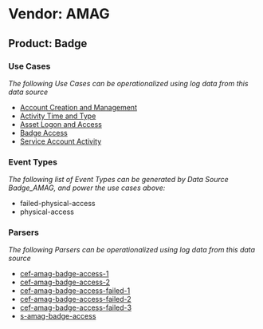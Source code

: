 Vendor: AMAG
============
Product: Badge
--------------

### Use Cases

_The following Use Cases can be operationalized using log data from this data source_

* [Account Creation and Management](../UseCases/usecase_account_creation_and_management.md)
* [Activity Time  and Type](../UseCases/usecase_activity_time__and_type.md)
* [Asset Logon and Access](../UseCases/usecase_asset_logon_and_access.md)
* [Badge Access](../UseCases/usecase_badge_access.md)
* [Service Account Activity](../UseCases/usecase_service_account_activity.md)


### Event Types

_The following list of Event Types can be generated by Data Source Badge_AMAG, and power the use cases above:_

- failed-physical-access
- physical-access


### Parsers

_The following Parsers can be operationalized using log data from this data source_

* [cef-amag-badge-access-1](../Parsers/parserContent_cef-amag-badge-access-1.md)
* [cef-amag-badge-access-2](../Parsers/parserContent_cef-amag-badge-access-2.md)
* [cef-amag-badge-access-failed-1](../Parsers/parserContent_cef-amag-badge-access-failed-1.md)
* [cef-amag-badge-access-failed-2](../Parsers/parserContent_cef-amag-badge-access-failed-2.md)
* [cef-amag-badge-access-failed-3](../Parsers/parserContent_cef-amag-badge-access-failed-3.md)
* [s-amag-badge-access](../Parsers/parserContent_s-amag-badge-access.md)
